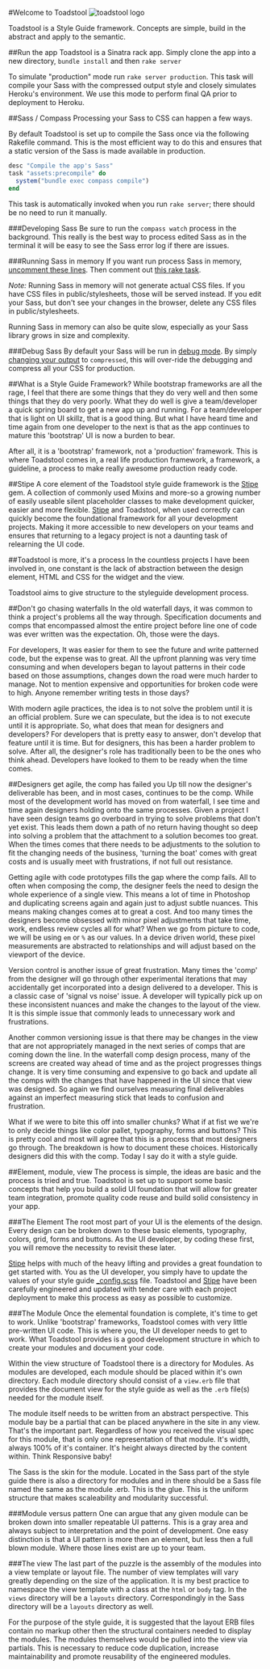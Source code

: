 #Welcome to Toadstool
![toadstool logo](/Anotheruiguy/toadstool/raw/master/public/images/toadstool-logo.png "toadstool - put that in your styleguide")

Toadstool is a Style Guide framework. Concepts are simple, build in the abstract and apply to the semantic. 

##Run the app
Toadstool is a Sinatra rack app. Simply clone the app into a new directory, `bundle install` and then `rake server`

To simulate "production" mode run `rake server production`. This task will compile your Sass with the compressed output style and closely simulates Heroku's environment. We use this mode to perform final QA prior to deployment to Heroku.

##Sass / Compass
Processing your Sass to CSS can happen a few ways. 

By default Toadstool is set up to compile the Sass once via the following Rakefile command. This is the most efficient way to do this and ensures that a static version of the Sass is made available in production. 
```ruby
desc "Compile the app's Sass"
task "assets:precompile" do
  system("bundle exec compass compile")
end
```
This task is automatically invoked when you run `rake server`; there should be no need to run it manually.

###Developing Sass
Be sure to run the `compass watch` process in the background. This really is the best way to process edited Sass as in the terminal it will be easy to see the Sass error log if there are issues.

###Running Sass in memory
If you want run process Sass in memory, [uncomment these lines](http://goo.gl/HAKNR). Then comment out [this rake task](http://goo.gl/bvzEx).

*Note:* Running Sass in memory will not generate actual CSS files. If you have CSS files in public/stylesheets, those will be served instead. If you edit your Sass, but don't see your changes in the browser, delete any CSS files in public/stylesheets.

Running Sass in memory can also be quite slow, especially as your Sass library grows in size and complexity. 

###Debug Sass
By default your Sass will be run in [debug mode](http://goo.gl/a0UKV). By simply [changing your output](http://goo.gl/VN7g7) to `compressed`, this will over-ride the debugging and compress all your CSS for production.

##What is a Style Guide Framework?
While bootstrap frameworks are all the rage, I feel that there are some things that they do very well and then some things that they do very poorly. What they do well is give a team/developer a quick spring board to get a new app up and running. For a team/developer that is light on UI skillz, that is a good thing. But what I have heard time and time again from one developer to the next is that as the app continues to mature this 'bootstrap' UI is now a burden to bear.

After all, it is a 'bootstrap' framework, not a 'production' framework. This is where Toadstool comes in, a real life production framework, a framework, a guideline, a process to make really awesome production ready code.

##Stipe
A core element of the Toadstool style guide framework is the [Stipe](https://github.com/Anotheruiguy/stipe) gem. A collection of commonly used Mixins and more-so a growing number of easily useable silent placeholder classes to make development quicker, easier and more flexible. [Stipe](https://github.com/Anotheruiguy/stipe) and Toadstool, when used correctly can quickly become the foundational framework for all your development projects. Making it more accessible to new developers on your teams and ensures that returning to a legacy project is not a daunting task of relearning the UI code.  

##Toadstool is more, it's a process
In the countless projects I have been involved in, one constant is the lack of abstraction between the design element, HTML and CSS for the widget and the view. 

Toadstool aims to give structure to the styleguide development process.

##Don't go chasing waterfalls 
In the old waterfall days, it was common to think a project's problems all the way through. Specification documents and comps that encompassed almost the entire project before line one of code was ever written was the expectation. Oh, those were the days. 

For developers, It was easier for them to see the future and write patterned code, but the expense was to great. All the upfront planning was very time consuming and when developers began to layout patterns in their code based on those assumptions, changes down the road were much harder to manage. Not to mention expensive and opportunities for broken code were to high. Anyone remember writing tests in those days?

With modern agile practices, the idea is to not solve the problem until it is an official problem. Sure we can speculate, but the idea is to not execute until it is appropriate. So, what does that mean for designers and developers? For developers that is pretty easy to answer, don't develop that feature until it is time. But for designers, this has been a harder problem to solve. After all, the designer's role has traditionally been to be the ones who think ahead. Developers have looked to them to be ready when the time comes. 

##Designers get agile, the comp has failed you
Up till now the designer's deliverable has been, and in most cases, continues to be the comp. While most of the development world has moved on from waterfall, I see time and time again designers holding onto the same processes. Given a project I have seen design teams go overboard in trying to solve problems that don't yet exist. This leads them down a path of no return having thought so deep into solving a problem that the attachment to a solution becomes too great. When the times comes that there needs to be adjustments to the solution to fit the changing needs of the business, 'turning the boat' comes with great costs and is usually meet with frustrations, if not full out resistance. 

Getting agile with code prototypes fills the gap where the comp fails. All to often when composing the comp, the designer feels the need to design the whole experience of a single view. This means a lot of time in Photoshop and duplicating screens again and again just to adjust subtle nuances. This means making changes comes at to great a cost. And too many times the designers become obsessed with minor pixel adjustments that take time, work, endless review cycles all for what? When we go from picture to code, we will be using `em` or `%` as our values. In a device driven world, these pixel measurements are abstracted to relationships and will adjust based on the viewport of the device.

Version control is another issue of great frustration. Many times the 'comp' from the designer will go through other experimental iterations that may accidentally get incorporated into a design delivered to a developer. This is a classic case of 'signal vs noise' issue. A developer will typically pick up on these inconsistent nuances and make the changes to the layout of the view. It is this simple issue that commonly leads to unnecessary work and frustrations. 

Another common versioning issue is that there may be changes in the view that are not appropriately managed in the next series of comps that are coming down the line. In the waterfall comp design process, many of the screens are created way ahead of time and as the project progresses things change. It is very time consuming and expensive to go back and update all the comps with the changes that have happened in the UI since that view was designed. So again we find ourselves measuring final deliverables against an imperfect measuring stick that leads to confusion and frustration. 

What if we were to bite this off into smaller chunks? What if at fist we we're to only decide things like color pallet, typography, forms and buttons? This is pretty cool and most will agree that this is a process that most designers go through. The breakdown is how to document these choices. Historically designers did this with the comp. Today I say do it with a style guide. 

##Element, module, view
The process is simple, the ideas are basic and the process is tried and true. Toadstool is set up to support some basic concepts that help you build a solid UI foundation that will allow for greater team integration, promote quality code reuse and build solid consistency in your app.  

###The Element
The root most part of your UI is the elements of the design. Every design can be broken down to these basic elements, typography, colors, grid, forms and buttons. As the UI developer, by coding these first, you will remove the necessity to revisit these later. 

[Stipe](https://github.com/Anotheruiguy/stipe) helps with much of the heavy lifting and provides a great foundation to get started with. You as the UI developer, you simply have to update the values of your style guide [_config.scss](http://goo.gl/PqQSK) file. Toadstool and [Stipe](https://github.com/Anotheruiguy/stipe) have been carefully engineered and updated with tender care with each project deployment to make this process as easy as possible to customize. 

###The Module
Once the elemental foundation is complete, it's time to get to work. Unlike 'bootstrap' frameworks, Toadstool comes with very little pre-written UI code. This is where you, the UI developer needs to get to work. What Toadstool provides is a good development structure in which to create your modules and document your code.

Within the view structure of Toadstool there is a directory for Modules. As modules are developed, each module should be placed within it's own directory. Each module directory should consist of a `view.erb` file that provides the document view for the style guide as well as the `.erb` file(s) needed for the module itself. 

The module itself needs to be written from an abstract perspective. This module bay be a partial that can be placed anywhere in the site in any view. That's the important part. Regardless of how you received the visual spec for this module, that is only one representation of that module. It's width, always 100% of it's container. It's height always directed by the content within. Think Responsive baby!

The Sass is the skin for the module. Located in the Sass part of the style guide there is also a directory for modules and in there should be a Sass file named the same as the module .erb. This is the glue. This is the uniform structure that makes scaleability and modularity successful. 

###Module versus pattern
One can argue that any given module can be broken down into smaller repeatable UI patterns. This is a gray area and always subject to interpretation and the point of development. One easy distinction is that a UI pattern is more then an element, but less then a full blown module. Where those lines exist are up to your team. 

###The view
The last part of the puzzle is the assembly of the modules into a view template or layout file. The number of view templates will vary greatly depending on the size of the application. It is my best practice to namespace the view template with a class at the `html` or `body` tag. In the `views` directory will be a `layouts` directory. Correspondingly in the Sass directory will be a `layouts` directory as well. 

For the purpose of the style guide, it is suggested that the layout ERB files contain no markup other then the structural containers needed to display the modules. The modules themselves would be pulled into the view via partials. This is necessary to reduce code duplication, increase maintainability and promote reusability of the engineered modules.